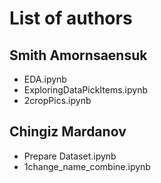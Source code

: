# List of authors
## Smith Amornsaensuk
- EDA.ipynb
- ExploringDataPickItems.ipynb
- 2cropPics.ipynb
## Chingiz Mardanov
- Prepare Dataset.ipynb
- 1change_name_combine.ipynb
